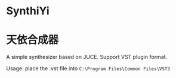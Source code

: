 # SynthiYi 
# 天依合成器

A simple synthesizer based on JUCE. Support VST plugin format.

Usage: place the .vst file into `C:\Program Files\Common Files\VST3`
